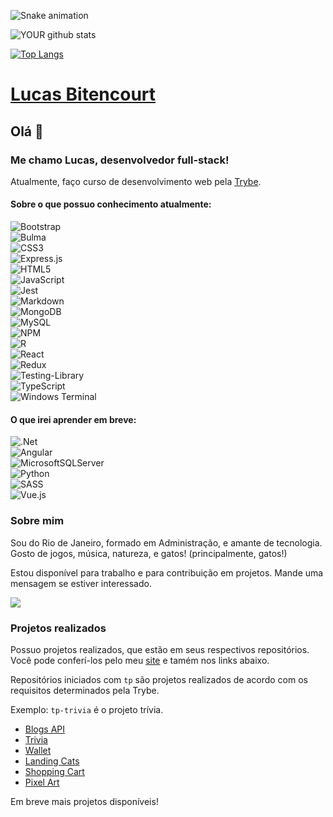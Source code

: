 ![Snake animation](https://github.com/xlucasbitencourt/xlucasbitencourt/blob/output/github-contribution-grid-snake.svg)

![YOUR github stats](https://github-readme-stats.vercel.app/api?username=xlucasbitencourt&theme=city_lights&show_icons=true&count_private=true)

[![Top Langs](https://github-readme-stats.vercel.app/api/top-langs/?username=xlucasbitencourt&layout=compact)](https://github.com/anuraghazra/github-readme-stats)


# [Lucas Bitencourt](https://lucasbitencourt.com.br)

## Olá 👋 

### Me chamo Lucas, desenvolvedor full-stack!

Atualmente, faço curso de desenvolvimento web pela [Trybe](https://www.betrybe.com/).

#### Sobre o que possuo conhecimento atualmente:

![Bootstrap](https://img.shields.io/badge/bootstrap-%23563D7C.svg?style=for-the-badge&logo=bootstrap&logoColor=white)
<br>
![Bulma](https://img.shields.io/badge/bulma-00D0B1?style=for-the-badge&logo=bulma&logoColor=white)
<br>
![CSS3](https://img.shields.io/badge/css3-%231572B6.svg?style=for-the-badge&logo=css3&logoColor=white)
<br>
![Express.js](https://img.shields.io/badge/express.js-%23404d59.svg?style=for-the-badge&logo=express&logoColor=%2361DAFB)
<br>
![HTML5](https://img.shields.io/badge/html5-%23E34F26.svg?style=for-the-badge&logo=html5&logoColor=white)
<br>
![JavaScript](https://img.shields.io/badge/javascript-%23323330.svg?style=for-the-badge&logo=javascript&logoColor=%23F7DF1E)
<br>
![Jest](https://img.shields.io/badge/-jest-%23C21325?style=for-the-badge&logo=jest&logoColor=white)
<br>
![Markdown](https://img.shields.io/badge/markdown-%23000000.svg?style=for-the-badge&logo=markdown&logoColor=white)
<br>
![MongoDB](https://img.shields.io/badge/MongoDB-%234ea94b.svg?style=for-the-badge&logo=mongodb&logoColor=white)
<br>
![MySQL](https://img.shields.io/badge/mysql-%2300f.svg?style=for-the-badge&logo=mysql&logoColor=white)
<br>
![NPM](https://img.shields.io/badge/NPM-%23000000.svg?style=for-the-badge&logo=npm&logoColor=white)
<br>
![R](https://img.shields.io/badge/r-%23276DC3.svg?style=for-the-badge&logo=r&logoColor=white)
<br>
![React](https://img.shields.io/badge/react-%2320232a.svg?style=for-the-badge&logo=react&logoColor=%2361DAFB)
<br>
![Redux](https://img.shields.io/badge/redux-%23593d88.svg?style=for-the-badge&logo=redux&logoColor=white)
<br>
![Testing-Library](https://img.shields.io/badge/-TestingLibrary-%23E33332?style=for-the-badge&logo=testing-library&logoColor=white)
<br>
![TypeScript](https://img.shields.io/badge/typescript-%23007ACC.svg?style=for-the-badge&logo=typescript&logoColor=white)
<br>
![Windows Terminal](https://img.shields.io/badge/Windows%20Terminalt-%234D4D4D.svg?style=for-the-badge&logo=windows-terminal&logoColor=white)

#### O que irei aprender em breve: 

![.Net](https://img.shields.io/badge/.NET-5C2D91?style=for-the-badge&logo=.net&logoColor=white)
<br>
![Angular](https://img.shields.io/badge/angular-%23DD0031.svg?style=for-the-badge&logo=angular&logoColor=white)
<br>
![MicrosoftSQLServer](https://img.shields.io/badge/Microsoft%20SQL%20Sever-CC2927?style=for-the-badge&logo=microsoft%20sql%20server&logoColor=white)
<br>
![Python](https://img.shields.io/badge/python-3670A0?style=for-the-badge&logo=python&logoColor=ffdd54)
<br>
![SASS](https://img.shields.io/badge/SASS-hotpink.svg?style=for-the-badge&logo=SASS&logoColor=white)
<br>
![Vue.js](https://img.shields.io/badge/vuejs-%2335495e.svg?style=for-the-badge&logo=vuedotjs&logoColor=%234FC08D)

### Sobre mim

Sou do Rio de Janeiro, formado em Administração, e amante de tecnologia.
Gosto de jogos, música, natureza, e gatos! (principalmente, gatos!)

Estou disponível para trabalho e para contribuição em projetos. Mande uma mensagem se estiver interessado.


[<img src="https://img.shields.io/badge/linkedin-%230077B5.svg?&style=for-the-badge&logo=linkedin&logoColor=white" />](https://www.linkedin.com/in/lucasbitencourt/) 

### Projetos realizados

Possuo projetos realizados, que estão em seus respectivos repositórios.
Você pode conferí-los pelo meu [site](https://lucasbitencourt.com.br) e tamém nos links abaixo.

Repositórios iniciados com `tp` são projetos realizados de acordo com os requisitos determinados pela Trybe.

Exemplo: `tp-trivia` é o projeto trívia.

- [Blogs API](https://github.com/xlucasbitencourt/tp-blogs-api)
- [Trivia](https://github.com/xlucasbitencourt/tp-trivia)
- [Wallet](https://github.com/xlucasbitencourt/tp-wallet)
- [Landing Cats](https://github.com/xlucasbitencourt/lb-cats)
- [Shopping Cart](https://github.com/xlucasbitencourt/tp-shopping-cart)
- [Pixel Art](https://github.com/xlucasbitencourt/tp-pixel)

Em breve mais projetos disponíveis!
